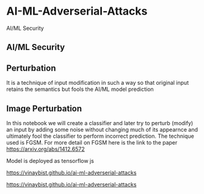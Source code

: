 # AI-ML-Adverserial-Attacks
AI/ML Security

## AI/ML Security

## Perturbation
It is a technique of input modification in such a way so that original input retains the semantics but fools the AI/ML model prediction 

## Image Perturbation
In this notebook we will create a classifier and later try to perturb (modify) an input by adding some noise without changing much of its appearnce and ultimately fool the classifier to perform incorrect prediction. The technique used is FGSM. For more detail on FGSM here is the link to the paper https://arxiv.org/abs/1412.6572 

Model is deployed as tensorflow js

https://vinaybist.github.io/ai-ml-adverserial-attacks

https://vinaybist.github.io/ai-ml-adverserial-attacks
